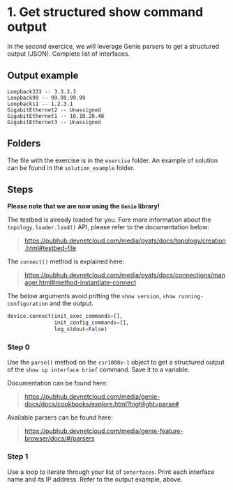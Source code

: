 # 1. Get structured show command output

In the second exercice, we will leverage Genie parsers to get a structured output (JSON). Complete list of interfaces.

## Output example

```
Loopback333 -- 3.3.3.3
Loopback99 -- 99.99.99.99
Loopback11 -- 1.2.3.1
GigabitEthernet2 -- Unassigned
GigabitEthernet1 -- 10.10.20.48
GigabitEthernet3 -- Unassigned
```

## Folders

The file with the exercise is in the `exercise` folder. An example of solution can be found in the `solution_example` folder.

## Steps

**Please note that we are now using the `Genie` library!**

The testbed is already loaded for you. Fore more information about the `topology.loader.load()` API, please refer to the documentation below:

> https://pubhub.devnetcloud.com/media/pyats/docs/topology/creation.html#testbed-file

The `connect()` method is explained here:

> https://pubhub.devnetcloud.com/media/pyats/docs/connections/manager.html#method-instantiate-connect

The below arguments avoid pritting the `show version`, `show running-configuration` and the output.

```python
device.connect(init_exec_commands=[],
               init_config_commands=[],
               log_stdout=False)
```

### Step 0

Use the `parse()` method on the `csr1000v-1` object to get a structured output of the `show ip interface brief` command. Save it to a variable.

Documentation can be found here:

> https://pubhub.devnetcloud.com/media/genie-docs/docs/cookbooks/explore.html?highlight=parse#

Available parsers can be found here:

> https://pubhub.devnetcloud.com/media/genie-feature-browser/docs/#/parsers

### Step 1

Use a loop to iterate through your list of `interfaces`. Print each interface name and its IP address. Refer to the output example, above.
